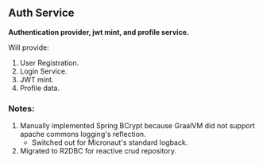 ## Auth Service
**Authentication provider, jwt mint, and profile service.** 

Will provide: 
1. User Registration.
2. Login Service.
3. JWT mint.
4. Profile data.

### Notes: 
1. Manually implemented Spring BCrypt because GraalVM did not support apache commons logging's reflection.  
   * Switched out for Micronaut's standard logback.
2. Migrated to R2DBC for reactive crud repository.